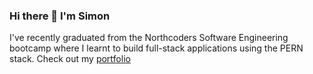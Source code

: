 ### Hi there 👋 I'm Simon

I've recently graduated from the Northcoders Software Engineering bootcamp where I learnt to build full-stack applications using the PERN stack.
Check out my [portfolio](https://simontam.netlify.app)



